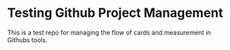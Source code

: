 # Testing Github Project Management

This is a test repo for managing the flow of cards and measurement in Githubs tools.
